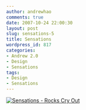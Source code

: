 ```yaml
---
author: andrewhao
comments: true
date: 2007-10-24 22:00:30
layout: post
slug: sensations-5
title: Sensations
wordpress_id: 817
categories:
- Andrew 2.0
- Design
- Sensations
tags:
- Design
- Sensations
---
```


[![Sensations - Rocks Cry Out](http://farm3.static.flickr.com/2051/1738876421_c2e2aa4ec8.jpg)](http://www.flickr.com/photos/andrewhao/1738876421/)
